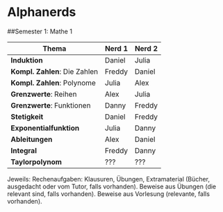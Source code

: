 # Alphanerds
##Semester 1: Mathe 1

Thema | Nerd 1 | Nerd 2
--- | --- | ---
**Induktion** | Daniel | Julia
**Kompl. Zahlen**: Die Zahlen| Freddy | Daniel
**Kompl. Zahlen**: Polynome| Julia | Alex
**Grenzwerte**: Reihen | Alex | Julia
**Grenzwerte**: Funktionen|Danny | Freddy
**Stetigkeit**|Daniel | Freddy
**Exponentialfunktion** | Julia | Danny
**Ableitungen** | Alex | Daniel
**Integral** | Freddy | Danny
**Taylorpolynom** | ??? | ???


Jeweils: 
	Rechenaufgaben: Klausuren, Übungen, Extramaterial (Bücher, ausgedacht oder vom Tutor, falls vorhanden).
	Beweise aus Übungen (die relevant sind, falls vorhanden).
	Beweise aus Vorlesung (relevante, falls vorhanden).
